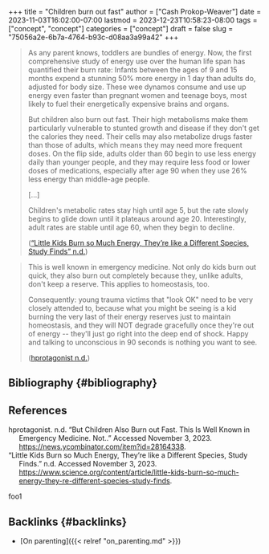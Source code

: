 +++
title = "Children burn out fast"
author = ["Cash Prokop-Weaver"]
date = 2023-11-03T16:02:00-07:00
lastmod = 2023-12-23T10:58:23-08:00
tags = ["concept", "concept"]
categories = ["concept"]
draft = false
slug = "75056a2e-6b7a-4764-b93c-d08aa3a99a42"
+++

> As any parent knows, toddlers are bundles of energy. Now, the first comprehensive study of energy use over the human life span has quantified their burn rate: Infants between the ages of 9 and 15 months expend a stunning 50% more energy in 1 day than adults do, adjusted for body size. These wee dynamos consume and use up energy even faster than pregnant women and teenage boys, most likely to fuel their energetically expensive brains and organs.
>
> But children also burn out fast. Their high metabolisms make them particularly vulnerable to stunted growth and disease if they don't get the calories they need. Their cells may also metabolize drugs faster than those of adults, which means they may need more frequent doses. On the flip side, adults older than 60 begin to use less energy daily than younger people, and they may require less food or lower doses of medications, especially after age 90 when they use 26% less energy than middle-age people.
>
> [...]
>
> Children's metabolic rates stay high until age 5, but the rate slowly begins to glide down until it plateaus around age 20. Interestingly, adult rates are stable until age 60, when they begin to decline.
>
> (<a href="#citeproc_bib_item_2">“Little Kids Burn so Much Energy, They’re like a Different Species, Study Finds” n.d.</a>)

<!--quoteend-->

> This is well known in emergency medicine. Not only do kids burn out quick, they also burn out completely because they, unlike adults, don't keep a reserve. This applies to homeostasis, too.
>
> Consequently: young trauma victims that "look OK" need to be very closely attended to, because what you might be seeing is a kid burning the very last of their energy reserves just to maintain homeostasis, and they will NOT degrade gracefully once they're out of energy -- they'll just go right into the deep end of shock. Happy and talking to unconscious in 90 seconds is nothing you want to see.
>
> (<a href="#citeproc_bib_item_1">hprotagonist n.d.</a>)


## Bibliography {#bibliography}

## References

<style>.csl-entry{text-indent: -1.5em; margin-left: 1.5em;}</style><div class="csl-bib-body">
  <div class="csl-entry"><a id="citeproc_bib_item_1"></a>hprotagonist. n.d. “But Children Also Burn out Fast. This Is Well Known in Emergency Medicine. Not..” Accessed November 3, 2023. <a href="https://news.ycombinator.com/item?id=28164338">https://news.ycombinator.com/item?id=28164338</a>.</div>
  <div class="csl-entry"><a id="citeproc_bib_item_2"></a>“Little Kids Burn so Much Energy, They’re like a Different Species, Study Finds.” n.d. Accessed November 3, 2023. <a href="https://www.science.org/content/article/little-kids-burn-so-much-energy-they-re-different-species-study-finds">https://www.science.org/content/article/little-kids-burn-so-much-energy-they-re-different-species-study-finds</a>.</div>
</div>

foo1


## Backlinks {#backlinks}

-   [On parenting]({{< relref "on_parenting.md" >}})
